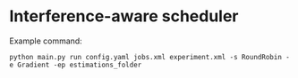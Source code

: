 # Interference-aware scheduler

Example command:

```
python main.py run config.yaml jobs.xml experiment.xml -s RoundRobin -e Gradient -ep estimations_folder
```